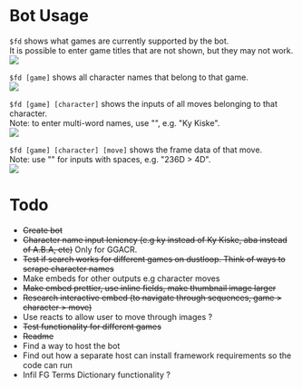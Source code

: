 # Bot Usage

`$fd` shows what games are currently supported by the bot.  
It is possible to enter game titles that are not shown, but they may not work.  
<img src="https://i.postimg.cc/Fzw2DxkN/Discord-Ipm-Ce6rm-Hj.png">

`$fd [game]` shows all character names that belong to that game.  
<img src="https://i.postimg.cc/brZ7x5Jm/Discord-h-Xd5x-Bt7-Vh.png">  

`$fd [game] [character]` shows the inputs of all moves belonging to that character.  
Note: to enter multi-word names, use "", e.g. "Ky Kiske".  
<img src="https://i.postimg.cc/44MkfXLq/Discord-v-Pyw-Ih-Fan9.png">  

`$fd [game] [character] [move]` shows the frame data of that move.  
Note: use "" for inputs with spaces, e.g. "236D > 4D".  
<img src="https://i.postimg.cc/G2g0sRcB/Discord-afdq-AUv-Yd5.png">


# Todo

- ~~Create bot~~
- ~~Character name input leniency (e.g ky instead of Ky Kiske, aba instead of A.B.A, etc)~~ Only for GGACR.
- ~~Test if search works for different games on dustloop. Think of ways to scrape character names~~
- Make embeds for other outputs e.g character moves
- ~~Make embed prettier, use inline fields, make thumbnail image larger~~
- ~~Research interactive embed (to navigate through sequences, game > character > move)~~
- Use reacts to allow user to move through images ?
- ~~Test functionality for different games~~
- ~~Readme~~
- Find a way to host the bot
- Find out how a separate host can install framework requirements so the code can run
- Infil FG Terms Dictionary functionality ?